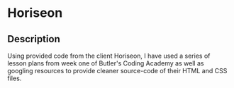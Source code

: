 # Horiseon

## Description

Using provided code from the client Horiseon, I have used a series of lesson plans from week one of Butler's Coding Academy as well as googling resources to provide cleaner source-code of their HTML and CSS files.
